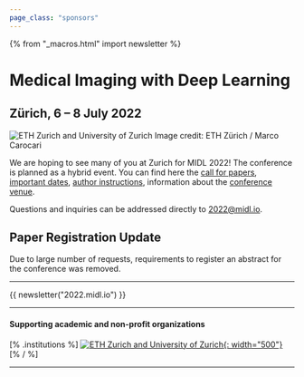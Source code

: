 ```yaml
---
page_class: "sponsors"
---
```

{% from "_macros.html" import newsletter %}

<h1 class="midl">Medical&nbsp;Imaging with Deep&nbsp;Learning</h1>
<h2 class="midl">Zürich, 6 &ndash; 8 July 2022</h2>

<p class="primary-photo centered">
    <img alt="ETH Zurich and University of Zurich" src="/images/eth-university-zurich.jpg">
    <span class="credits">
        Image credit: ETH Zürich / Marco Carocari
    </span>
</p>

We are hoping to see many of you at Zurich for MIDL 2022!
The conference is planned as a hybrid event.
You can find here the [call for papers](/call-for-papers.html), [important dates](/dates.html),
[author instructions](/author-instructions.html), information about the [conference venue](/venue.html).
 <!-- and details about [registration for the conference /TBA](/registration.html). -->

Questions and inquiries can be addressed directly to [2022@midl.io](mailto:2022@midl.io).

<!-- ## Call for Reviewers

If you would like to support MIDL 2022 as a reviewer you can apply under the following [link](https://docs.google.com/forms/d/e/1FAIpQLSfwjljOBuiKWCpEeQEv7n-vwTH13emgct_I1Dx3XROnnpBOng/viewform?usp=send_form) until December 3, 2021.  -->
 ## Paper Registration Update 
 
Due to large number of requests, requirements to register an abstract for the conference was removed.

---

{{ newsletter("2022.midl.io") }}

---
#### Supporting academic and non-profit organizations

[% .institutions %]
[![ETH Zurich and University of Zurich](/images/eth_uzh_logo.jpg){: width="500"}](https://ethz.ch/en.html)
[% / %]

---
<!-- 
#### Platinum sponsor

[% .logos %]

[% / %]

---

#### Gold sponsors

[% .logos %]
[% / %]

---

#### Silver sponsors

[% .logos %]
[% / %]

--- -->
